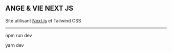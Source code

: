 ## ANGE & VIE NEXT JS

Site utilisant [Next.js](https://nextjs.org/) et Tailwind CSS

---

npm run dev

yarn dev